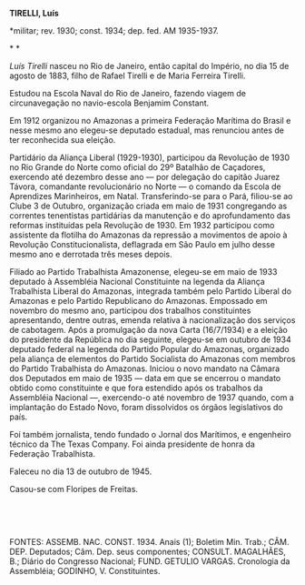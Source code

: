 **TIRELLI, Luís**

\*militar; rev. 1930; const. 1934; dep. fed. AM 1935-1937.

* *

*Luís Tirelli* nasceu no Rio de Janeiro, então capital do Império, no
dia 15 de agosto de 1883, filho de Rafael Tirelli e de Maria Ferreira
Tirelli.

Estudou na Escola Naval do Rio de Janeiro, fazendo viagem de
circunavegação no navio-escola Benjamim Constant.

Em 1912 organizou no Amazonas a primeira Federação Marítima do Brasil e
nesse mesmo ano elegeu-se deputado estadual, mas renunciou antes de ter
reconhecida sua eleição.

Partidário da Aliança Liberal (1929-1930), participou da Revolução de
1930 no Rio Grande do Norte como oficial do 29º Batalhão de Caçadores,
exercendo até dezembro desse ano — por delegação do capitão Juarez
Távora, comandante revolucionário no Norte — o comando da Escola de
Aprendizes Marinheiros, em Natal. Transferindo-se para o Pará, filiou-se
ao Clube 3 de Outubro, organização criada em maio de 1931 congregando as
correntes tenentistas partidárias da manutenção e do aprofundamento das
reformas instituídas pela Revolução de 1930. Em 1932 participou como
assistente da flotilha do Amazonas da repressão a movimentos de apoio à
Revolução Constitucionalista, deflagrada em São Paulo em julho desse
mesmo ano e derrotada três meses depois.

Filiado ao Partido Trabalhista Amazonense, elegeu-se em maio de 1933
deputado à Assembléia Nacional Constituinte na legenda da Aliança
Trabalhista Liberal do Amazonas, integrada também pelo Partido Liberal
do Amazonas e pelo Partido Republicano do Amazonas. Empossado em
novembro do mesmo ano, participou dos trabalhos constituintes
apresentando, dentre outras, emenda relativa à nacionalização dos
serviços de cabotagem. Após a promulgação da nova Carta (16/7/1934) e a
eleição do presidente da República no dia seguinte, elegeu-se em outubro
de 1934 deputado federal na legenda do Partido Popular do Amazonas,
organizado pela aliança de elementos do Partido Socialista do Amazonas
com membros do Partido Trabalhista do Amazonas. Iniciou o novo mandato
na Câmara dos Deputados em maio de 1935 — data em que se encerrou o
mandato obtido como constituinte e que fora estendido após os trabalhos
da Assembléia Nacional —, exercendo-o até novembro de 1937 quando, com a
implantação do Estado Novo, foram dissolvidos os órgãos legislativos do
país.

Foi também jornalista, tendo fundado o Jornal dos Marítimos, e
engenheiro técnico da The Texas Company. Foi ainda presidente de honra
da Federação Trabalhista.

Faleceu no dia 13 de outubro de 1945.

Casou-se com Floripes de Freitas.

 

 

FONTES: ASSEMB. NAC. CONST. 1934. Anais (1); Boletim Min. Trab.; CÂM.
DEP. Deputados; Câm. Dep. seus componentes; CONSULT. MAGALHÃES, B.;
Diário do Congresso Nacional; FUND. GETULIO VARGAS. Cronologia da
Assembléia; GODINHO, V. Constituintes.

 
